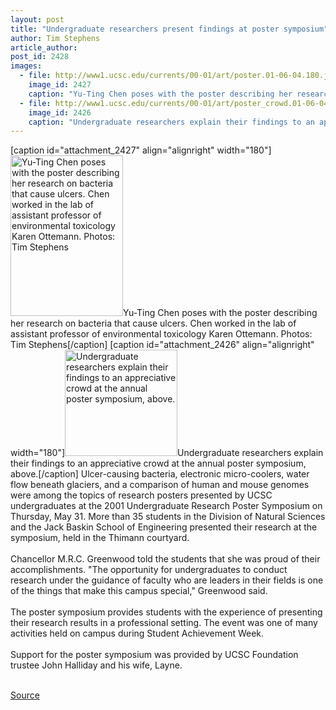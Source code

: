 ```yaml
---
layout: post
title: "Undergraduate researchers present findings at poster symposium"
author: Tim Stephens
article_author: 
post_id: 2428
images:
  - file: http://www1.ucsc.edu/currents/00-01/art/poster.01-06-04.180.jpg
    image_id: 2427
    caption: "Yu-Ting Chen poses with the poster describing her research on bacteria that cause ulcers. Chen worked in the lab of assistant professor of environmental toxicology Karen Ottemann. Photos: Tim Stephens"
  - file: http://www1.ucsc.edu/currents/00-01/art/poster_crowd.01-06-04.180.jpg
    image_id: 2426
    caption: "Undergraduate researchers explain their findings to an appreciative crowd at the annual poster symposium, above."
---
```


[caption id="attachment_2427" align="alignright" width="180"]<a href="http://dev-ucsc-news.pantheonsite.io/wp-content/uploads/2001/06/poster.01-06-04.180.jpg"><img class="size-full wp-image-2427" src="http://dev-ucsc-news.pantheonsite.io/wp-content/uploads/2001/06/poster.01-06-04.180.jpg" alt="Yu-Ting Chen poses with the poster describing her research on bacteria that cause ulcers. Chen worked in the lab of assistant professor of environmental toxicology Karen Ottemann. Photos: Tim Stephens" width="180" height="257" /></a>Yu-Ting Chen poses with the poster describing her research on bacteria that cause ulcers. Chen worked in the lab of assistant professor of environmental toxicology Karen Ottemann. Photos: Tim Stephens[/caption]
[caption id="attachment_2426" align="alignright" width="180"]<a href="http://dev-ucsc-news.pantheonsite.io/wp-content/uploads/2001/06/poster_crowd.01-06-04.180.jpg"><img class="size-full wp-image-2426" src="http://dev-ucsc-news.pantheonsite.io/wp-content/uploads/2001/06/poster_crowd.01-06-04.180.jpg" alt="Undergraduate researchers explain their findings to an appreciative crowd at the annual poster symposium, above." width="180" height="170" /></a>Undergraduate researchers explain their findings to an appreciative crowd at the annual poster symposium, above.[/caption]
Ulcer-causing bacteria, electronic micro-coolers, water flow beneath glaciers, and a comparison of human and mouse genomes were among the topics of research posters presented by UCSC undergraduates at the 2001 Undergraduate Research Poster Symposium on Thursday, May 31. More than 35 students in the Division of Natural Sciences and the Jack Baskin School of Engineering presented their research at the symposium, held in the Thimann courtyard.<br>
<br>
Chancellor M.R.C. Greenwood told the students that she was proud of their accomplishments. "The opportunity for undergraduates to conduct research under the guidance of faculty who are leaders in their fields is one of the things that make this campus special," Greenwood said.<br>
<br>
The poster symposium provides students with the experience of presenting their research results in a professional setting. The event was one of many activities held on campus during Student Achievement Week.<br>
<br>
Support for the poster symposium was provided by UCSC Foundation trustee John Halliday and his wife, Layne.<br>
<br>
<p><a href="http://www1.ucsc.edu/currents/00-01/06-04/research.html" title="Permalink to research">Source</a></p>
